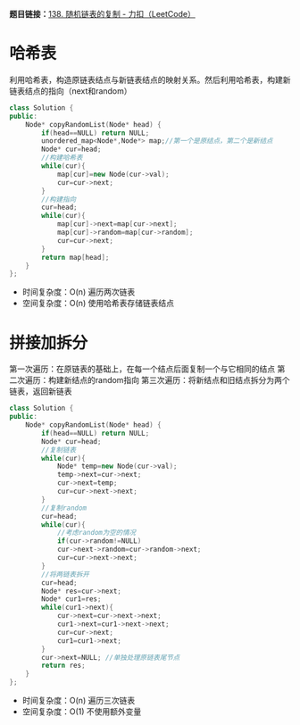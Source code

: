 **题目链接：**[138. 随机链表的复制 - 力扣（LeetCode）](https://leetcode.cn/problems/copy-list-with-random-pointer/description/?envType=study-plan-v2&envId=top-100-liked)

# 哈希表
利用哈希表，构造原链表结点与新链表结点的映射关系。然后利用哈希表，构建新链表结点的指向（next和random）
```cpp
class Solution {
public:
    Node* copyRandomList(Node* head) {
        if(head==NULL) return NULL;
        unordered_map<Node*,Node*> map;//第一个是原结点，第二个是新结点
        Node* cur=head;
        //构建哈希表
        while(cur){
            map[cur]=new Node(cur->val);
            cur=cur->next;
        }
        //构建指向
        cur=head;
        while(cur){
            map[cur]->next=map[cur->next];
            map[cur]->random=map[cur->random];
            cur=cur->next;
        }
        return map[head];
    }
};
```
* 时间复杂度：O(n) 遍历两次链表
* 空间复杂度：O(n) 使用哈希表存储链表结点

# 拼接加拆分
第一次遍历：在原链表的基础上，在每一个结点后面复制一个与它相同的结点
第二次遍历：构建新结点的random指向
第三次遍历：将新结点和旧结点拆分为两个链表，返回新链表
```cpp
class Solution {
public:
    Node* copyRandomList(Node* head) {
        if(head==NULL) return NULL;
        Node* cur=head;
        //复制链表
        while(cur){
            Node* temp=new Node(cur->val);
            temp->next=cur->next;
            cur->next=temp;
            cur=cur->next->next;
        }
        //复制random
        cur=head;
        while(cur){
	        //考虑random为空的情况
            if(cur->random!=NULL)
            cur->next->random=cur->random->next;
            cur=cur->next->next;
        }
        //将两链表拆开
        cur=head;
        Node* res=cur->next;
        Node* cur1=res;
        while(cur1->next){
            cur->next=cur->next->next;
            cur1->next=cur1->next->next;
            cur=cur->next;
            cur1=cur1->next;
        }
        cur->next=NULL; //单独处理原链表尾节点
        return res;
    }
};
```

* 时间复杂度：O(n) 遍历三次链表
* 空间复杂度：O(1) 不使用额外变量
